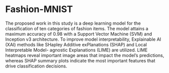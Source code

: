 # Fashion-MNIST

The proposed work in this study is a deep learning model for
the classification of ten categories of fashion items. The model
attains a maximum accuracy of 0.98 with a Support Vector
Machine (SVM) and Inception v3 architecture. To improve model
interpretability, Explainable AI (XAI) methods like SHapley
Additive exPlanations (SHAP) and Local Interpretable Model-
agnostic Explanations (LIME) are utilized. LIME heatmaps
reveal important image areas that impact the model’s predictions,
whereas SHAP summary plots indicate the most important
features that drive classification decisions.
